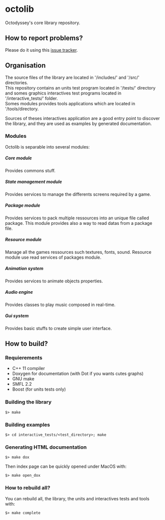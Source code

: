 # octolib
Octodyssey's core library repository.

## How to report problems?
Please do it using this [issue tracker](https://github.com/IohannRabeson/octolib/issues).

## Organisation
The source files of the library are located in '<root>/includes/' and '<root>/src/' directories.  
This repository contains an units test program located in '<root>/tests/' directory
and somes graphics interactives test programs located in '<root>/interactive_tests/' folder.  
Somes modules provides tools applications which are located in '<root>/tools/directory.
  
Sources of theses interactives application are a good entry point to discover the library,
and they are used as examples by generated documentation.

### Modules

Octolib is separable into several modules:  
##### Core module  
Provides commons stuff.

##### State management module  
Provides services to manage the differents screens required by a game.

##### Package module  
Provides services to pack multiple ressources into an unique file called
package. This module provides also a way to read datas from a package file.

##### Resource module  
Manage all the games ressources such textures, fonts, sound. 
Resource module use read services of packages module.

##### Animation system  
Provides services to animate objects properties.

##### Audio engine
Provides classes to play music composed in real-time.

##### Gui system  
Provides basic stuffs to create simple user interface.

## How to build?
### Requierements
 - C++ 11 compiler
 - Doxygen for documentation (with Dot if you wants cutes graphs)
 - GNU make
 - SMFL 2.2
 - Boost (for units tests only)

### Building the library
    $> make

### Building examples
	$> cd interactive_tests/<test_directory>; make

### Generating HTML documentation
    $> make dox

Then index page can be quickly opened under MacOS with:

	$> make open_dox

### How to rebuild all?
You can rebuild all, the library, the units and interactives tests and tools with:

	$> make complete
